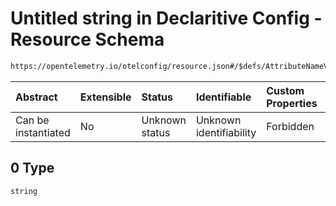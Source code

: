 # Untitled string in Declaritive Config - Resource Schema

```txt
https://opentelemetry.io/otelconfig/resource.json#/$defs/AttributeNameValue/properties/value/oneOf/0
```



| Abstract            | Extensible | Status         | Identifiable            | Custom Properties | Additional Properties | Access Restrictions | Defined In                                                        |
| :------------------ | :--------- | :------------- | :---------------------- | :---------------- | :-------------------- | :------------------ | :---------------------------------------------------------------- |
| Can be instantiated | No         | Unknown status | Unknown identifiability | Forbidden         | Allowed               | none                | [resource.json\*](../schema/resource.json "open original schema") |

## 0 Type

`string`
